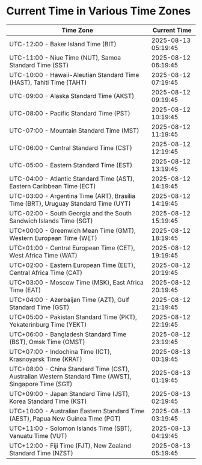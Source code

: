 # Current Time in Various Time Zones

| Time Zone | Current Time |
|-----------|--------------|
| UTC-12:00 - Baker Island Time (BIT) | 2025-08-13 05:19:45 |
| UTC-11:00 - Niue Time (NUT), Samoa Standard Time (SST) | 2025-08-12 06:19:45 |
| UTC-10:00 - Hawaii-Aleutian Standard Time (HAST), Tahiti Time (TAHT) | 2025-08-12 07:19:45 |
| UTC-09:00 - Alaska Standard Time (AKST) | 2025-08-12 09:19:45 |
| UTC-08:00 - Pacific Standard Time (PST) | 2025-08-12 10:19:45 |
| UTC-07:00 - Mountain Standard Time (MST) | 2025-08-12 11:19:45 |
| UTC-06:00 - Central Standard Time (CST) | 2025-08-12 12:19:45 |
| UTC-05:00 - Eastern Standard Time (EST) | 2025-08-12 13:19:45 |
| UTC-04:00 - Atlantic Standard Time (AST), Eastern Caribbean Time (ECT) | 2025-08-12 14:19:45 |
| UTC-03:00 - Argentina Time (ART), Brasília Time (BRT), Uruguay Standard Time (UYT) | 2025-08-12 14:19:45 |
| UTC-02:00 - South Georgia and the South Sandwich Islands Time (SGT) | 2025-08-12 15:19:45 |
| UTC±00:00 - Greenwich Mean Time (GMT), Western European Time (WET) | 2025-08-12 18:19:45 |
| UTC+01:00 - Central European Time (CET), West Africa Time (WAT) | 2025-08-12 19:19:45 |
| UTC+02:00 - Eastern European Time (EET), Central Africa Time (CAT) | 2025-08-12 20:19:45 |
| UTC+03:00 - Moscow Time (MSK), East Africa Time (EAT) | 2025-08-12 20:19:45 |
| UTC+04:00 - Azerbaijan Time (AZT), Gulf Standard Time (GST) | 2025-08-12 21:19:45 |
| UTC+05:00 - Pakistan Standard Time (PKT), Yekaterinburg Time (YEKT) | 2025-08-12 22:19:45 |
| UTC+06:00 - Bangladesh Standard Time (BST), Omsk Time (OMST) | 2025-08-12 23:19:45 |
| UTC+07:00 - Indochina Time (ICT), Krasnoyarsk Time (KRAT) | 2025-08-13 00:19:45 |
| UTC+08:00 - China Standard Time (CST), Australian Western Standard Time (AWST), Singapore Time (SGT) | 2025-08-13 01:19:45 |
| UTC+09:00 - Japan Standard Time (JST), Korea Standard Time (KST) | 2025-08-13 02:19:45 |
| UTC+10:00 - Australian Eastern Standard Time (AEST), Papua New Guinea Time (PGT) | 2025-08-13 03:19:45 |
| UTC+11:00 - Solomon Islands Time (SBT), Vanuatu Time (VUT) | 2025-08-13 04:19:45 |
| UTC+12:00 - Fiji Time (FJT), New Zealand Standard Time (NZST) | 2025-08-13 05:19:45 |
